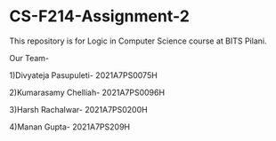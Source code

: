 # CS-F214-Assignment-2
This repository is for Logic in Computer Science course at BITS Pilani.  
  
  
Our Team-  

1)Divyateja Pasupuleti- 2021A7PS0075H  

2)Kumarasamy Chelliah- 2021A7PS0096H  

3)Harsh Rachalwar- 2021A7PS0200H  

4)Manan Gupta- 2021A7PS209H  

